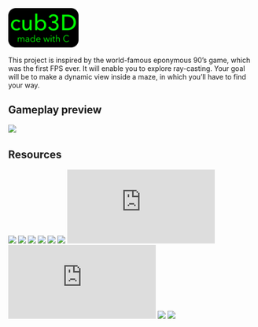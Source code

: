 <!-- <img src="cub3Dr.png" width="259" height="80"> -->
<img src="cub3D.png" width="143" height="80">

This project is inspired by the world-famous eponymous 90’s game, which was the first FPS ever. It will enable you to explore ray-casting. Your goal will be to make a dynamic view inside a maze, in which you’ll have to find your way.
<!-- [![forthebadge](https://forthebadge.com/images/badges/made-with-c.svg)](https://forthebadge.com) -->
## Gameplay preview

![](cub3D.gif)

<!-- <img src="cub3D.gif" width="400" height="300" position="center"> -->
<!-- <img src="https://forthebadge.com/images/badges/made-with-c.svg" width="400" height="300" position="center"> -->

## Resources

![](https://courses.pikuma.com/courses/raycasting-c)
![](https://github.com/gustavopezzi/raycasting/tree/master/raycasting-c)
![](https://harm-smits.github.io/42docs/projects/cub3d)
![](https://github.com/id-Software/wolf3d)
![](https://www.youtube.com/watch?v=gYRrGTC7GtA&t=321s)
![](https://github.com/qst0/ft_libgfx)
![](https://github.com/keuhdall/images_example/blob/master/example.c)
![](https://qst0.github.io/ft_libgfx/man_mlx_loop.html)
![](https://www.allegro.cc/forums/thread/355015)
![](https://medium.com/sysf/bits-to-bitmaps-a-simple-walkthrough-of-bmp-image-format-765dc6857393)